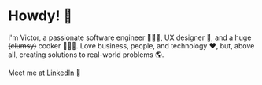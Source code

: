 # Howdy! 👋

I'm Victor, a passionate software engineer 👨🏻‍💻, UX designer 🎨, and a huge ~~(clumsy)~~ cooker 👨🏻‍🍳. Love business, people, and technology ❤️, but, above all, creating solutions to real-world problems 🌎.

Meet me at [LinkedIn](https://linkedin.com/in/victorvieirarodrigues) 📱
